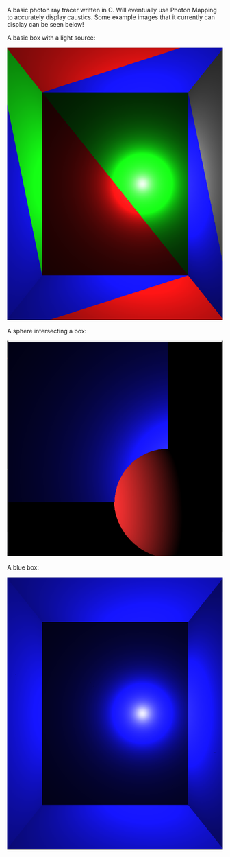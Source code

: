 A basic photon ray tracer written in C. Will eventually use Photon Mapping to accurately display caustics. Some example images that it currently can display can be seen below!

A basic box with a light source:

![Box of triangles](img/triangle-box.png)

A sphere intersecting a box:

![Sphere intersecting plane](img/plane-intersect-sphere.png)

A blue box:

![Blue box](img/blue-box.png)